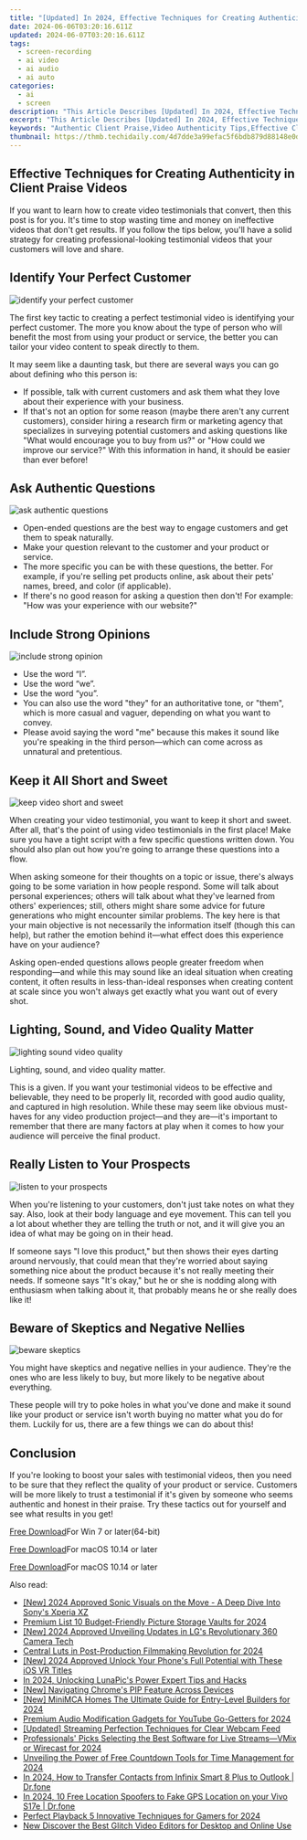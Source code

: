 ```yaml
---
title: "[Updated] In 2024, Effective Techniques for Creating Authenticity in Client Praise Videos"
date: 2024-06-06T03:20:16.611Z
updated: 2024-06-07T03:20:16.611Z
tags: 
  - screen-recording
  - ai video
  - ai audio
  - ai auto
categories: 
  - ai
  - screen
description: "This Article Describes [Updated] In 2024, Effective Techniques for Creating Authenticity in Client Praise Videos"
excerpt: "This Article Describes [Updated] In 2024, Effective Techniques for Creating Authenticity in Client Praise Videos"
keywords: "Authentic Client Praise,Video Authenticity Tips,Effective Client Praise Strategies,Real Client Appreciation Videos,Creating Genuine Video Feedback,Praising Clients Authentically,Client Praise Video Techniques"
thumbnail: https://thmb.techidaily.com/4d7dde3a99efac5f6bdb879d88148e0d5b48fb1025ad045c8786c79687920a30.jpg
---
```


## Effective Techniques for Creating Authenticity in Client Praise Videos

If you want to learn how to create video testimonials that convert, then this post is for you. It's time to stop wasting time and money on ineffective videos that don't get results. If you follow the tips below, you'll have a solid strategy for creating professional-looking testimonial videos that your customers will love and share.

## Identify Your Perfect Customer

![identify your perfect customer](https://images.wondershare.com/filmora/article-images/2022/07/identify-your-perfect-customer.jpg)

The first key tactic to creating a perfect testimonial video is identifying your perfect customer. The more you know about the type of person who will benefit the most from using your product or service, the better you can tailor your video content to speak directly to them.

It may seem like a daunting task, but there are several ways you can go about defining who this person is:

* If possible, talk with current customers and ask them what they love about their experience with your business.
* If that's not an option for some reason (maybe there aren't any current customers), consider hiring a research firm or marketing agency that specializes in surveying potential customers and asking questions like "What would encourage you to buy from us?" or "How could we improve our service?" With this information in hand, it should be easier than ever before!

## Ask Authentic Questions

![ask authentic questions](https://images.wondershare.com/filmora/article-images/2022/07/ask-authentic-questions.jpg)

* Open-ended questions are the best way to engage customers and get them to speak naturally.
* Make your question relevant to the customer and your product or service.
* The more specific you can be with these questions, the better. For example, if you're selling pet products online, ask about their pets' names, breed, and color (if applicable).
* If there's no good reason for asking a question then don't! For example: "How was your experience with our website?"

## Include Strong Opinions

![include strong opinion](https://images.wondershare.com/filmora/article-images/2022/07/include-strong-opinion.jpg)

* Use the word “I”.
* Use the word “we”.
* Use the word “you”.
* You can also use the word "they" for an authoritative tone, or "them", which is more casual and vaguer, depending on what you want to convey.
* Please avoid saying the word "me" because this makes it sound like you're speaking in the third person—which can come across as unnatural and pretentious.

## Keep it All Short and Sweet

![keep video short and sweet](https://images.wondershare.com/filmora/article-images/2022/07/keep-video-short-and-sweet.jpg)

When creating your video testimonial, you want to keep it short and sweet. After all, that's the point of using video testimonials in the first place! Make sure you have a tight script with a few specific questions written down. You should also plan out how you're going to arrange these questions into a flow.

When asking someone for their thoughts on a topic or issue, there's always going to be some variation in how people respond. Some will talk about personal experiences; others will talk about what they've learned from others' experiences; still, others might share some advice for future generations who might encounter similar problems. The key here is that your main objective is not necessarily the information itself (though this can help), but rather the emotion behind it—what effect does this experience have on your audience?

Asking open-ended questions allows people greater freedom when responding—and while this may sound like an ideal situation when creating content, it often results in less-than-ideal responses when creating content at scale since you won't always get exactly what you want out of every shot.

## Lighting, Sound, and Video Quality Matter

![lighting sound video quality](https://images.wondershare.com/filmora/article-images/2022/07/lighting-sound-video-quality.jpg)

Lighting, sound, and video quality matter.

This is a given. If you want your testimonial videos to be effective and believable, they need to be properly lit, recorded with good audio quality, and captured in high resolution. While these may seem like obvious must-haves for any video production project—and they are—it's important to remember that there are many factors at play when it comes to how your audience will perceive the final product.

## Really Listen to Your Prospects

![listen to your prospects](https://images.wondershare.com/filmora/article-images/2022/07/listen-to-your-prospects.jpg)

When you're listening to your customers, don't just take notes on what they say. Also, look at their body language and eye movement. This can tell you a lot about whether they are telling the truth or not, and it will give you an idea of what may be going on in their head.

If someone says "I love this product," but then shows their eyes darting around nervously, that could mean that they're worried about saying something nice about the product because it's not really meeting their needs. If someone says "It's okay," but he or she is nodding along with enthusiasm when talking about it, that probably means he or she really does like it!

## Beware of Skeptics and Negative Nellies

![beware skeptics](https://images.wondershare.com/filmora/article-images/2022/07/beware-skeptics.jpg)

You might have skeptics and negative nellies in your audience. They're the ones who are less likely to buy, but more likely to be negative about everything.

These people will try to poke holes in what you've done and make it sound like your product or service isn't worth buying no matter what you do for them. Luckily for us, there are a few things we can do about this!

## Conclusion

If you're looking to boost your sales with testimonial videos, then you need to be sure that they reflect the quality of your product or service. Customers will be more likely to trust a testimonial if it's given by someone who seems authentic and honest in their praise. Try these tactics out for yourself and see what results in you get!

[Free Download](https://tools.techidaily.com/wondershare/filmora/download/)For Win 7 or later(64-bit)

[Free Download](https://tools.techidaily.com/wondershare/filmora/download/)For macOS 10.14 or later

</article

[Free Download](https://tools.techidaily.com/wondershare/filmora/download/)For macOS 10.14 or later

<ins class="adsbygoogle"
     style="display:block"
     data-ad-format="autorelaxed"
     data-ad-client="ca-pub-7571918770474297"
     data-ad-slot="1223367746"></ins>

<ins class="adsbygoogle"
     style="display:block"
     data-ad-format="autorelaxed"
     data-ad-client="ca-pub-7571918770474297"
     data-ad-slot="1223367746"></ins>



<ins class="adsbygoogle"
     style="display:block"
     data-ad-client="ca-pub-7571918770474297"
     data-ad-slot="8358498916"
     data-ad-format="auto"
     data-full-width-responsive="true"></ins>


<span class="atpl-alsoreadstyle">Also read:</span>
<div><ul>
<li><a href="https://vp-tips.techidaily.com/new-2024-approved-sonic-visuals-on-the-move-a-deep-dive-into-sonys-xperia-xz/"><u>[New] 2024 Approved  Sonic Visuals on the Move - A Deep Dive Into Sony's Xperia XZ</u></a></li>
<li><a href="https://vp-tips.techidaily.com/premium-list-10-budget-friendly-picture-storage-vaults-for-2024/"><u>Premium List  10 Budget-Friendly Picture Storage Vaults for 2024</u></a></li>
<li><a href="https://vp-tips.techidaily.com/new-2024-approved-unveiling-updates-in-lgs-revolutionary-360-camera-tech/"><u>[New] 2024 Approved  Unveiling Updates in LG's Revolutionary 360 Camera Tech</u></a></li>
<li><a href="https://vp-tips.techidaily.com/central-luts-in-post-production-filmmaking-revolution-for-2024/"><u>Central Luts in Post-Production  Filmmaking Revolution for 2024</u></a></li>
<li><a href="https://vp-tips.techidaily.com/new-2024-approved-unlock-your-phones-full-potential-with-these-ios-vr-titles/"><u>[New] 2024 Approved  Unlock Your Phone's Full Potential with These iOS VR Titles</u></a></li>
<li><a href="https://vp-tips.techidaily.com/in-2024-unlocking-lunapics-power-expert-tips-and-hacks/"><u>In 2024, Unlocking LunaPic's Power  Expert Tips and Hacks</u></a></li>
<li><a href="https://vp-tips.techidaily.com/new-navigating-chromes-pip-feature-across-devices/"><u>[New] Navigating Chrome's PIP Feature Across Devices</u></a></li>
<li><a href="https://screen-recording.techidaily.com/new-minimca-homes-the-ultimate-guide-for-entry-level-builders-for-2024/"><u>[New] MiniMCA Homes  The Ultimate Guide for Entry-Level Builders for 2024</u></a></li>
<li><a href="https://facebook-video-footage.techidaily.com/premium-audio-modification-gadgets-for-youtube-go-getters-for-2024/"><u>Premium Audio Modification Gadgets for YouTube Go-Getters for 2024</u></a></li>
<li><a href="https://screen-activity-recording.techidaily.com/updated-streaming-perfection-techniques-for-clear-webcam-feed/"><u>[Updated] Streaming Perfection  Techniques for Clear Webcam Feed</u></a></li>
<li><a href="https://extra-guidance.techidaily.com/professionals-picks-selecting-the-best-software-for-live-streamsvmix-or-wirecast-for-2024/"><u>Professionals' Picks  Selecting the Best Software for Live Streams—VMix or Wirecast for 2024</u></a></li>
<li><a href="https://some-approaches.techidaily.com/unveiling-the-power-of-free-countdown-tools-for-time-management-for-2024/"><u>Unveiling the Power of Free Countdown Tools for Time Management for 2024</u></a></li>
<li><a href="https://android-transfer.techidaily.com/in-2024-how-to-transfer-contacts-from-infinix-smart-8-plus-to-outlook-drfone-by-drfone-transfer-from-android-transfer-from-android/"><u>In 2024, How to Transfer Contacts from Infinix Smart 8 Plus to Outlook | Dr.fone</u></a></li>
<li><a href="https://android-location.techidaily.com/in-2024-10-free-location-spoofers-to-fake-gps-location-on-your-vivo-s17e-drfone-by-drfone-virtual/"><u>In 2024, 10 Free Location Spoofers to Fake GPS Location on your Vivo S17e | Dr.fone</u></a></li>
<li><a href="https://remote-screen-capture.techidaily.com/perfect-playback-5-innovative-techniques-for-gamers-for-2024/"><u>Perfect Playback  5 Innovative Techniques for Gamers for 2024</u></a></li>
<li><a href="https://video-ai-editor.techidaily.com/new-discover-the-best-glitch-video-editors-for-desktop-and-online-use/"><u>New Discover the Best Glitch Video Editors for Desktop and Online Use</u></a></li>
</ul></div>
